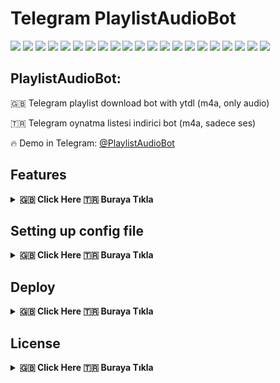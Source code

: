 # Telegram PlaylistAudioBot

[![](https://img.shields.io/github/license/huzunluartemis/PlaylistAudioBot.svg?style=flat)](#)
[![](https://img.shields.io/github/issues-raw/huzunluartemis/PlaylistAudioBot.svg?style=flat)](#)
[![](https://img.shields.io/github/issues-closed-raw/huzunluartemis/PlaylistAudioBot.svg?style=flat)](#)
[![](https://img.shields.io/github/issues-pr-raw/huzunluartemis/PlaylistAudioBot.svg?style=flat)](#)
[![](https://img.shields.io/github/issues-pr-closed-raw/huzunluartemis/PlaylistAudioBot.svg?style=flat)](#)
[![](https://img.shields.io/github/languages/count/huzunluartemis/PlaylistAudioBot?style=flat)](#)
[![](https://img.shields.io/github/languages/top/huzunluartemis/PlaylistAudioBot?style=flat)](#)
[![](https://img.shields.io/github/last-commit/huzunluartemis/PlaylistAudioBot?style=flat)](#)
[![](https://img.shields.io/github/repo-size/huzunluartemis/PlaylistAudioBot.svg?style=flat)](#)
[![](https://img.shields.io/github/forks/huzunluartemis/PlaylistAudioBot?style=flat&logo=github)](#)
[![](https://img.shields.io/github/stars/huzunluartemis/PlaylistAudioBot?style=flat&logo=github)](#)
[![](https://img.shields.io/github/contributors-anon/HuzunluArtemis/PlaylistAudioBot?style=flat)](#)
[![](https://img.shields.io/github/watchers/huzunluartemis/PlaylistAudioBot?style=flat)](#)
[![](https://visitor-badge.laobi.icu/badge?page_id=huzunluartemis.PlaylistAudioBot)](#)
[![](https://img.shields.io/codacy/grade/ac102a243331444fa6e607f33de10066?style=flat)](#)
[![](https://img.shields.io/codefactor/grade/github/huzunluartemis/PlaylistAudioBot?style=flat)](#)
[![](https://img.shields.io/snyk/vulnerabilities/github/huzunluartemis/PlaylistAudioBot?style=flat)](#)
[![](https://img.shields.io/github/followers/huzunluartemis?logo=github&label=ha&style=flat)](#)
[![](https://img.shields.io/twitter/follow/huzunluartemis?&label=ha&color=blue&style=flat&logo=twitter)](https://twitter.com/HuzunluArtemis)
[![](https://img.shields.io/badge/dynamic/json?color=blue&label=ha&query=subscribers&url=https%3A%2F%2Fonline-users-api.up.railway.app%2Fcheck%3Fchat%3DHuzunluArtemis&logo=telegram)](https://t.me/HuzunluArtemis)
[![](https://img.shields.io/badge/website-up-blue?style=flat&logo=appveyor&style=flat&logo=twitter)](https://huzunluartemis.github.io/)
## PlaylistAudioBot:

🇬🇧 Telegram playlist download bot with ytdl (m4a, only audio)

🇹🇷 Telegram oynatma listesi indirici bot (m4a, sadece ses)

🔥 Demo in Telegram: [@PlaylistAudioBot](https://t.me/PlaylistAudioBot)

## Features
<details>
  <summary><b>🇬🇧 Click Here 🇹🇷 Buraya Tıkla</b></summary><br>

- Youtube-DL downloading status
- Fully customizable progressbar
- Auto update ytdl with every download
- Auto update all requirements with restart
- Only one process in same time (for stabilization)
- Embed thumbnail, metadata's to file
- Custom ytdl format selector (dont change if you dont know)
- Custom thumbnail (replace src/file.jpg with yours)
- Force Subscribe
- 2 type of user: Standart, Premium
- Video limit
- Size limit
- Quee
- Logger
- Shell
- Pinger
- Stats (with dyno stats)
- Normal Restart / Dyno Restart / Kill App (for heroku)
  - Usage: /restart dyno.
  - Usage: /restart kill. This will kill your app for save dyno hours.
</details>

## Setting up config file
<details>
    <summary><b>🇬🇧 Click Here 🇹🇷 Buraya Tıkla</b></summary><br>
    <b>Required Variables:</b><br><br>
    
- `BOT_TOKEN`: Telegram Bot Token. Example: `3asd2a2sd32:As56das65d2as:ASd2a6s3d26as`
- `APP_ID`: Telegram App ID. Example: `32523453`
- `API_HASH`: Telegram Api Hash. Example: `asdasdas6d265asd26asd6as1das`
- `AUTH_IDS`: Auth only some groups or users. If you want public, leave it empty or give `0`. Example: `-100656 56191 -10056561`
- `BOT_USERNAME`: Your bot's username. without @. Example: `PlaylistAudioBot`

<b>Not Required Variables:</b>

- `OWNER_ID`: Bot's owner id. Send `/id` to `t.me/MissRose_bot` in private to get your id. Required for shell and say hello in every restart to you. If you don't want, leave it empty.
- `FORCE_SUBSCRIBE_CHANNEL`: Force subscribe channel or group. Example: `-1001327202752` or `@HuzunluArtemis`. To disable leave it empty. Do not forget to make admin your bot in forcesub channel or group.
- `CHANNEL_OR_CONTACT`: Your bot's channel or contact username. Example: `HuzunluArtemis`
- `JOIN_CHANNEL_STR`: Join channel warning string. See `config.py`.
- `YOU_ARE_BANNED_STR`: Banned user string. See `config.py`.
- `JOIN_BUTTON_STR`: Join button string. See `config.py`.
- `SORT_UPLOAD`: Sort files before upload. `ContentModification` or `normalsort` or `MetadataChange` or `naturalsort` or `reversesort`. Leave blank for playlist original sorting.
- `VIDEO_LIMIT`: Max video limit. Example: `3`, `62`, `52` (give 0 for unlimited, default 0)
- `VIDEO_LIMIT`: Max playlist size limit in bytes. (give 0 for unlimited, default 0)
- `UPDATE_YTDL_EVERY_DOWNLOAD`: Give `True` if you want to update ytdl in every download command. Default `True`
- `UPDATE_REQUIREMETS_EVERY_RESTART`: Give `True` if you want to update all requirements when restart. Default `True`
- `SLEEP_BETWEEN_SEND_FILES`: For floodwait. Leave blank if you dont know.
- `YTDL_DOWNLOAD_FORMAT`: Ytdl format selector. Leave blank if you dont know.
- `SEND_LOGS_WHEN_DYING`: Send log.txt while exiting. Default `False`
- `PREMIUM_USERS`: Premium user id's. Example: `100656 56191 50056561`
- `VIDEO_LIMIT_FREE_USER`: 0: Unlimited. Default `False`
- `VIDEO_LIMIT_PREMIUM_USER`: 0: Unlimited. Default `0`
- `SIZE_LIMIT_FREE_USER`: 0: Unlimited. Default `0`
- `SIZE_LIMIT_PREMIUM_USER`: 0: Unlimited. Default `0`
- `PROCESS_PER_USER_FREE_USER`: 0: Unlimited. Default `2`
- `PROCESS_PER_USER_PREMIUM_USER`: 0: Unlimited. Default `0`
</details>

## Deploy
<details>
  <summary><b>🇬🇧 Click Here 🇹🇷 Buraya Tıkla</b></summary><br>

<b>Deploy to Heroku:</b>

- [Open me in new tab](https://heroku.com/deploy?template=https://github.com/yoyo2323/huzunPlaylist)
- Fill required variables
- Fill app name (or dismiss)
- Make you sure building with Dockerfile (as container. not heroku-18 or heroku-20)

<b>Deploy to Local:</b>

- install [python](https://www.python.org/downloads/) and [ffmpeg](https://www.ffmpeg.org/download.html) to your machine
- `git clone https://github.com/HuzunluArtemis/PlaylistAudioBot`
- `cd PlaylistAudioBot`
- `pip install -r requirements.txt`
- `python bot.py`

<b>Deploy to Vps:</b>

- `git clone https://github.com/HuzunluArtemis/PlaylistAudioBot`
- `cd PlaylistAudioBot`
- For Debian based distros `sudo apt install python3 && sudo snap install docker`
- For Arch and it's derivatives: `sudo pacman -S docker python`

</details>

## License
<details>
    <summary><b>🇬🇧 Click Here 🇹🇷 Buraya Tıkla</b></summary>
  <br>
  <a href="https://www.gnu.org/licenses/gpl-3.0.en.html">
  <img src="https://www.gnu.org/graphics/gplv3-127x51.png" alt="GNU GPLv3 Image">
</a>
<br>
<br>
PlaylistAudioBot is Free Software: You can use, study share and improve it at your
will. Specifically you can redistribute and/or modify it under the terms of the 
  <a href="https://www.gnu.org/licenses/gpl.html">GNU General Public License</a> 
  as published by the Free Software Foundation, either version 3 of the License, 
  or (at your option) any later version.
</details>

